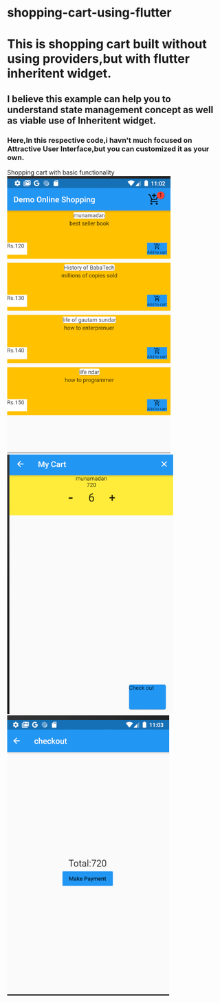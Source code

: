 # shopping-cart-using-flutter
# This is shopping cart built without using providers,but with flutter inheritent widget.
##  I believe this example can help you to understand state management concept as well as viable use of Inheritent widget.
### Here,In this respective code,i havn't much focused on Attractive User Interface,but you can customized it as your own.
Shopping cart with basic functionality
![myimage-alt-tag](forgit/screen1.png)
![myimage-alt-tag](forgit/screen2.png)
![myimage-alt-tag](forgit/screen3.png)

